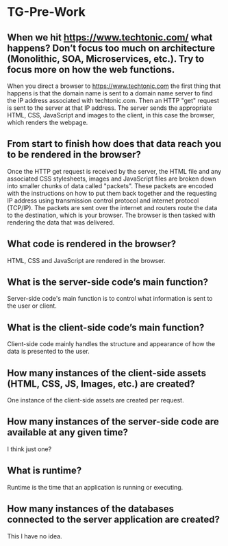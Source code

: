 # TG-Pre-Work

## When we hit https://www.techtonic.com/ what happens? Don’t focus too much on architecture (Monolithic, SOA, Microservices, etc.). Try to focus more on how the web functions.

When you direct a browser to https://www.techtonic.com the first thing that happens is that the domain name is sent to a domain name server to find the IP address associated with techtonic.com. Then an HTTP "get" request is sent to the server at that IP address. The server sends the appropriate HTML, CSS, JavaScript and images to the client, in this case the browser, which renders the webpage.

## From start to finish how does that data reach you to be rendered in the browser?

Once the HTTP get request is received by the server, the HTML file and any associated CSS stylesheets, images and JavaScript files are broken down into smaller chunks of data called "packets". These packets are encoded with the instructions on how to put them back together and the requesting IP address using transmission control protocol and internet protocol (TCP/IP). The packets are sent over the internet and routers route the data to the destination, which is your browser. The browser is then tasked with rendering the data that was delivered.

## What code is rendered in the browser?

HTML, CSS and JavaScript are rendered in the browser.

## What is the server-side code’s main function?

Server-side code's main function is to control what information is sent to the user or client.

## What is the client-side code’s main function?

Client-side code mainly handles the structure and appearance of how the data is presented to the user.

## How many instances of the client-side assets (HTML, CSS, JS, Images, etc.) are created?

One instance of the client-side assets are created per request.

## How many instances of the server-side code are available at any given time?

I think just one?

## What is runtime?

Runtime is the time that an application is running or executing.

## How many instances of the databases connected to the server application are created?

This I have no idea.
